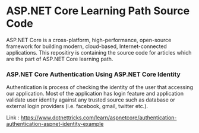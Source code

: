 # ASP.NET Core Learning Path Source Code
ASP.NET Core is a cross-platform, high-performance, open-source framework for building modern, cloud-based, Internet-connected applications. This repositiry is containing the source code for articles which are the part of ASP.NET Core learning path.

### ASP.NET Core Authentication Using ASP.NET Core Identity
Authentication is process of checking the identity of the user that accessing our application. Most of the application has login feature and application validate user identity against any trusted source such as database or external login providers (i.e. facebook, gmail, twitter etc.).

Link : https://www.dotnettricks.com/learn/aspnetcore/authentication-authentication-aspnet-identity-example
